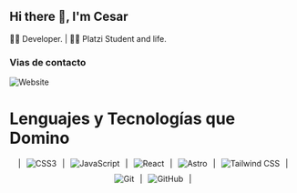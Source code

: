 ## Hi there 👋, I'm Cesar
👨‍💻 Developer. | 👨‍🚀 Platzi Student and life.

### Vias de contacto
![Website](https://img.shields.io/website?url=https%3A%2F%2Fcesarospino.vercel.app%2F)

# Lenguajes y Tecnologías que Domino
<p align="center" style="display: flex; flex-wrap: wrap; justify-content: center; gap: 10px;>

| ![HTML5](https://img.shields.io/badge/HTML5-E34F26?style=for-the-badge&logo=html5&logoColor=white) | ![CSS3](https://img.shields.io/badge/CSS3-1572B6?style=for-the-badge&logo=css3&logoColor=white)
| ![JavaScript](https://img.shields.io/badge/JavaScript-F7DF1E?style=for-the-badge&logo=javascript&logoColor=black) | ![React](https://img.shields.io/badge/React-61DAFB?style=for-the-badge&logo=react&logoColor=black)
| ![Astro](https://img.shields.io/badge/Astro-FF5D01?style=for-the-badge&logo=astro&logoColor=white) | ![Tailwind CSS](https://img.shields.io/badge/Tailwind_CSS-38B2AC?style=for-the-badge&logo=tailwind-css&logoColor=white)
| ![Git](https://img.shields.io/badge/Git-F05032?style=for-the-badge&logo=git&logoColor=white) | ![GitHub](https://img.shields.io/badge/GitHub-181717?style=for-the-badge&logo=github&logoColor=white) |
</p>